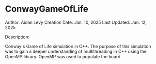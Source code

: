 # ConwayGameOfLife

Author: Aidan Levy
Creation Date: Jan. 10, 2025
Last Updated: Jan. 12, 2025

Description:

Conway's Game of Life simulation in C++. 
The purpose of this simulation was to gain
a deeper understanding of multithreading
in C++ using the OpenMP library. OpenMP 
was used to populate the board. 
